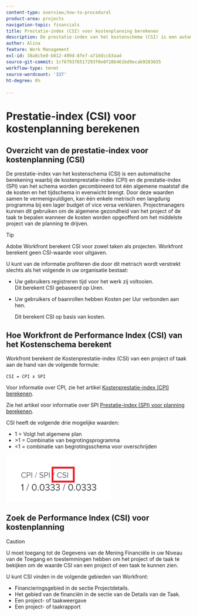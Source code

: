 ```yaml
---
content-type: overview;how-to-procedural
product-area: projects
navigation-topic: financials
title: Prestatie-index (CSI) voor kostenplanning berekenen
description: De prestatie-index van het kostenschema (CSI) is een automatische berekening waarbij de kostenprestatie-index (CPI) en de prestatie-index (SPI) van het schema worden gecombineerd tot één algemene maatstaf die de kosten en het tijdschema in evenwicht brengt.
author: Alina
feature: Work Management
exl-id: 38a8c5e0-b812-499d-8fe7-a71ddccb3aad
source-git-commit: 1cf679376517293f0e0f28b461bd9ecab9283035
workflow-type: tm+mt
source-wordcount: '337'
ht-degree: 0%

---
```


# Prestatie-index (CSI) voor kostenplanning berekenen

<!--
<p data-mc-conditions="QuicksilverOrClassic.Draft mode">(NOTE: Linked to the product. Do not change link.) </p>
-->

## Overzicht van de prestatie-index voor kostenplanning (CSI)

De prestatie-index van het kostenschema (CSI) is een automatische berekening waarbij de kostenprestatie-index (CPI) en de prestatie-index (SPI) van het schema worden gecombineerd tot één algemene maatstaf die de kosten en het tijdschema in evenwicht brengt. Door deze waarden samen te vermenigvuldigen, kan één enkele metrisch een langdurig programma bij een lager budget of vice versa verklaren. Projectmanagers kunnen dit gebruiken om de algemene gezondheid van het project of de taak te bepalen wanneer de kosten worden opgeofferd om het middelste project van de planning te drijven.

>[!TIP]
>
>Adobe Workfront berekent CSI voor zowel taken als projecten. Workfront berekent geen CSI-waarde voor uitgaven.

U kunt van de informatie profiteren die door dit metrisch wordt verstrekt slechts als het volgende in uw organisatie bestaat:

* Uw gebruikers registreren tijd voor het werk zij voltooien.\
  Dit berekent CSI gebaseerd op Uren.
* Uw gebruikers of baanrollen hebben Kosten per Uur verbonden aan hen. 

  Dit berekent CSI op basis van kosten.

## Hoe Workfront de Performance Index (CSI) van het Kostenschema berekent

Workfront berekent de Kostenprestatie-index (CSI) van een project of taak aan de hand van de volgende formule:

`CSI = CPI x SPI`

Voor informatie over CPI, zie het artikel [Kostenprestatie-index (CPI) berekenen](../../../manage-work/projects/project-finances/calculate-cpi.md).

Zie het artikel voor informatie over SPI [Prestatie-index (SPI) voor planning berekenen](../../../manage-work/projects/project-finances/calculate-spi.md).

CSI heeft de volgende drie mogelijke waarden:

* 1 = Volgt het algemene plan
* \>1 = Combinatie van begrotingsprogramma
* &lt;1 = combinatie van begrotingsschema voor overschrijden

![](assets/csi-highlighted.png)

## Zoek de Performance Index (CSI) voor kostenplanning

>[!CAUTION]
>
>U moet toegang tot de Gegevens van de Mening Financiële in uw Niveau van de Toegang en toestemmingen hebben om het project of de taak te bekijken om de waarde CSI van een project of een taak te kunnen zien.

U kunt CSI vinden in de volgende gebieden van Workfront:

* Financieringsgebied in de sectie Projectdetails.
* Het gebied van de financiën in de sectie van de Details van de Taak.
* Een project- of taakweergave
* Een project- of taakrapport
